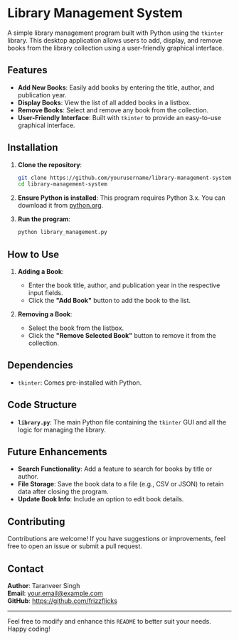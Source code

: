
# Library Management System

A simple library management program built with Python using the `tkinter` library. This desktop application allows users to add, display, and remove books from the library collection using a user-friendly graphical interface.

## Features

- **Add New Books**: Easily add books by entering the title, author, and publication year.
- **Display Books**: View the list of all added books in a listbox.
- **Remove Books**: Select and remove any book from the collection.
- **User-Friendly Interface**: Built with `tkinter` to provide an easy-to-use graphical interface.

## Installation

1. **Clone the repository**:
   ```bash
   git clone https://github.com/yourusername/library-management-system.git
   cd library-management-system
   ```

2. **Ensure Python is installed**:
   This program requires Python 3.x. You can download it from [python.org](https://www.python.org/downloads/).

3. **Run the program**:
   ```bash
   python library_management.py
   ```

## How to Use

1. **Adding a Book**:
   - Enter the book title, author, and publication year in the respective input fields.
   - Click the **"Add Book"** button to add the book to the list.

2. **Removing a Book**:
   - Select the book from the listbox.
   - Click the **"Remove Selected Book"** button to remove it from the collection.

## Dependencies

- `tkinter`: Comes pre-installed with Python.


## Code Structure

- **`library.py`**: The main Python file containing the `tkinter` GUI and all the logic for managing the library.

## Future Enhancements

- **Search Functionality**: Add a feature to search for books by title or author.
- **File Storage**: Save the book data to a file (e.g., CSV or JSON) to retain data after closing the program.
- **Update Book Info**: Include an option to edit book details.

## Contributing

Contributions are welcome! If you have suggestions or improvements, feel free to open an issue or submit a pull request.


## Contact

**Author**: Taranveer Singh  
**Email**: your.email@example.com  
**GitHub**: https://github.com/frizzflicks

---

Feel free to modify and enhance this `README` to better suit your needs. Happy coding!

